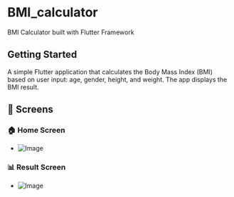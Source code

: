 # BMI_calculator

BMI Calculator built with Flutter Framework

## Getting Started

A simple Flutter application that calculates the Body Mass Index (BMI) based on user input: age, gender,
height, and weight. The app displays the BMI result.

## 📱 Screens

### 🏠 Home Screen

- ![Image](https://github.com/user-attachments/assets/2ced457b-98bc-482f-a855-6165dae6d7b9)

### 📊 Result Screen

- ![Image](https://github.com/user-attachments/assets/fc19a2d2-eeba-4a58-bd62-79364d2036f0)
